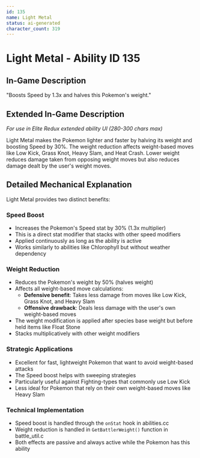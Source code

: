 ```yaml
---
id: 135
name: Light Metal
status: ai-generated
character_count: 319
---
```


# Light Metal - Ability ID 135

## In-Game Description
"Boosts Speed by 1.3x and halves this Pokemon's weight."

## Extended In-Game Description
*For use in Elite Redux extended ability UI (280-300 chars max)*

Light Metal makes the Pokemon lighter and faster by halving its weight and boosting Speed by 30%. The weight reduction affects weight-based moves like Low Kick, Grass Knot, Heavy Slam, and Heat Crash. Lower weight reduces damage taken from opposing weight moves but also reduces damage dealt by the user's weight moves.

## Detailed Mechanical Explanation
Light Metal provides two distinct benefits:

### Speed Boost
- Increases the Pokemon's Speed stat by 30% (1.3x multiplier)
- This is a direct stat modifier that stacks with other speed modifiers
- Applied continuously as long as the ability is active
- Works similarly to abilities like Chlorophyll but without weather dependency

### Weight Reduction
- Reduces the Pokemon's weight by 50% (halves weight)
- Affects all weight-based move calculations:
  - **Defensive benefit**: Takes less damage from moves like Low Kick, Grass Knot, and Heavy Slam
  - **Offensive drawback**: Deals less damage with the user's own weight-based moves
- The weight modification is applied after species base weight but before held items like Float Stone
- Stacks multiplicatively with other weight modifiers

### Strategic Applications
- Excellent for fast, lightweight Pokemon that want to avoid weight-based attacks
- The Speed boost helps with sweeping strategies
- Particularly useful against Fighting-types that commonly use Low Kick
- Less ideal for Pokemon that rely on their own weight-based moves like Heavy Slam

### Technical Implementation
- Speed boost is handled through the `onStat` hook in abilities.cc
- Weight reduction is handled in `GetBattlerWeight()` function in battle_util.c
- Both effects are passive and always active while the Pokemon has this ability